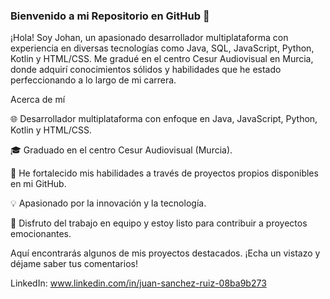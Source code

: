 

### Bienvenido a mi Repositorio en GitHub 👋
¡Hola! Soy Johan, un apasionado desarrollador multiplataforma con experiencia en diversas tecnologías como Java, SQL, JavaScript, Python, Kotlin y HTML/CSS. Me gradué en el centro Cesur Audiovisual en Murcia, donde adquirí conocimientos sólidos y habilidades que he estado perfeccionando a lo largo de mi carrera.

Acerca de mí



🌐 Desarrollador multiplataforma con enfoque en Java, JavaScript, Python, Kotlin y HTML/CSS.




🎓 Graduado en el centro Cesur Audiovisual (Murcia).




💼 He fortalecido mis habilidades a través de proyectos propios disponibles en mi GitHub.




💡 Apasionado por la innovación y la tecnología.




👥 Disfruto del trabajo en equipo y estoy listo para contribuir a proyectos emocionantes.



Aquí encontrarás algunos de mis proyectos destacados. ¡Echa un vistazo y déjame saber tus comentarios!


LinkedIn: www.linkedin.com/in/juan-sanchez-ruiz-08ba9b273


